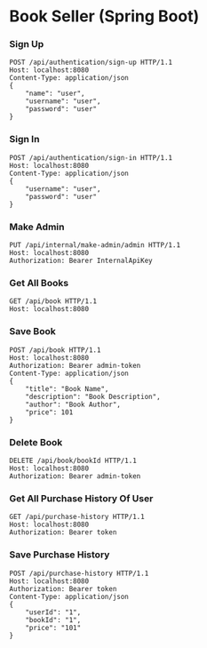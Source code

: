 # Book Seller (Spring Boot)

### Sign Up

```
POST /api/authentication/sign-up HTTP/1.1
Host: localhost:8080
Content-Type: application/json
{
    "name": "user",
    "username": "user",
    "password": "user"
}
```

### Sign In

```
POST /api/authentication/sign-in HTTP/1.1
Host: localhost:8080
Content-Type: application/json
{
    "username": "user",
    "password": "user"
}
```

### Make Admin

```
PUT /api/internal/make-admin/admin HTTP/1.1
Host: localhost:8080
Authorization: Bearer InternalApiKey
```

### Get All Books

```
GET /api/book HTTP/1.1
Host: localhost:8080
```

### Save Book

```
POST /api/book HTTP/1.1
Host: localhost:8080
Authorization: Bearer admin-token
Content-Type: application/json
{
    "title": "Book Name",
    "description": "Book Description",
    "author": "Book Author",
    "price": 101
}
```

### Delete Book

```
DELETE /api/book/bookId HTTP/1.1
Host: localhost:8080
Authorization: Bearer admin-token
```

### Get All Purchase History Of User

```
GET /api/purchase-history HTTP/1.1
Host: localhost:8080
Authorization: Bearer token
```

### Save Purchase History

```
POST /api/purchase-history HTTP/1.1
Host: localhost:8080
Authorization: Bearer token
Content-Type: application/json
{
    "userId": "1",
    "bookId": "1",
    "price": "101"
}
```